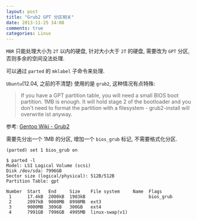 ```yaml
---
layout: post
title: "Grub2 GPT 分区相关"
date: 2013-11-25 14:08
comments: true
categories: Linux
---
```


`MBR` 只能处理大小为 `2T` 以内的硬盘, 针对大小大于 `2T` 的硬盘, 需要改为 `GPT` 分区, 否则多余的空间没法处理.

可以通过 `parted` 的 `mklabel` 子命令来处理.

`Ubuntu`(12.04, 之前的不清楚) 使用的是 `grub2`, 这种情况有点特殊:

> If you have a GPT partition table, you will need a small BIOS boot partition. 1MB is enough. It will hold stage 2 of the bootloader and you don't need to format the partition with a filesystem - grub2-install will overwrite ist anyway.

参考: [Gentoo Wiki - Grub2](http://wiki.gentoo.org/wiki/GRUB2#BIOS.2FMBR_or_BIOS.2FGPT)

需要先分出一个 1MB 的分区, 增加一个 `bios_grub` 标记, 不需要格式化分区.

	(parted) set 1 bios_grub on

<!-- -->

	$ parted -l
	Model: LSI Logical Volume (scsi)
	Disk /dev/sda: 7996GB
	Sector size (logical/physical): 512B/512B
	Partition Table: gpt

	Number  Start   End     Size    File system     Name  Flags
	 1      17.4kB  2000kB  1983kB                        bios_grub
	 2      2097kB  9000MB  8998MB  ext3
	 3      9000MB  309GB   300GB   ext4
	 4      7991GB  7996GB  4995MB  linux-swap(v1)
